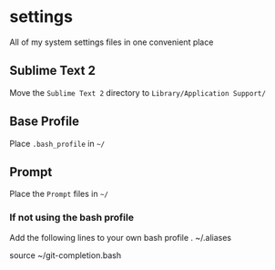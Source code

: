 settings
========

All of my system settings files in one convenient place

## Sublime Text 2
Move the `Sublime Text 2` directory to `Library/Application Support/`

## Base Profile
Place `.bash_profile` in `~/`

## Prompt
Place the `Prompt` files in `~/`

### If not using the bash profile
Add the following lines to your own bash profile
  . ~/.aliases
  
  source ~/git-completion.bash

